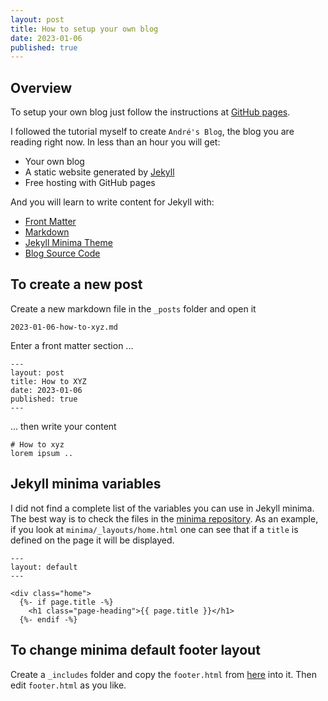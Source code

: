 ```yaml
---
layout: post
title: How to setup your own blog
date: 2023-01-06
published: true
---
```

## Overview
To setup your own blog just follow the instructions at [GitHub pages](https://github.com/skills/github-pages). 

I followed the tutorial myself to create `André's Blog`, the blog you are reading right now. In less than an hour you will get:

- Your own blog
- A static website generated by [Jekyll](https://jekyllrb.com/)
- Free hosting with GitHub pages

And you will learn to write content for Jekyll with:
- [Front Matter](https://jekyllrb.com/docs/front-matter/)
- [Markdown](https://kramdown.gettalong.org/quickref.html)
- [Jekyll Minima Theme](https://github.com/jekyll/minima)
- [Blog Source Code](https://github.com/sw2go/blog)

## To create a new post

Create a new markdown file in the `_posts` folder and open it 
~~~
2023-01-06-how-to-xyz.md
~~~
Enter a front matter section ...
~~~
---
layout: post
title: How to XYZ
date: 2023-01-06
published: true
---
~~~
... then write your content 
~~~
# How to xyz
lorem ipsum ..
~~~

## Jekyll minima variables
I did not find a complete list of the variables you can use in Jekyll minima. The best way is to check the files in the [minima repository](https://github.com/jekyll/minima/tree/master). As an example, if you look at `minima/_layouts/home.html` one can see that if a `title` is defined on the page it will be displayed.
~~~
---
layout: default
---

<div class="home">
  {%- if page.title -%}
    <h1 class="page-heading">{{ page.title }}</h1>
  {%- endif -%} 
~~~

## To change minima default footer layout
Create a `_includes` folder and copy the `footer.html` from [here](https://github.com/jekyll/minima/tree/master/_includes) into it. Then edit `footer.html` as you like.












